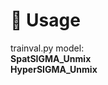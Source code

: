 
# 🔨 Usage

trainval.py
model: <br>
<strong> SpatSIGMA_Unmix </strong> <br>
<strong> HyperSIGMA_Unmix </strong> <br>
